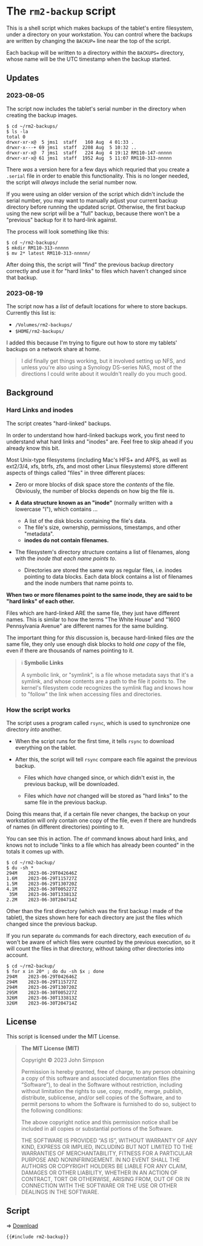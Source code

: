 # The `rm2-backup` script

This is a shell script which makes backups of the tablet's entire filesystem, under a directory on your workstation. You can control where the backups are written by changing the `BACKUP=` line near the top of the script.

Each backup will be written to a directory *within* the `BACKUPS=` directory, whose name will be the UTC timestamp when the backup started.

## Updates

### 2023-08-05

The script now includes the tablet's serial number in the directory when creating the backup images.

```
$ cd ~/rm2-backups/
$ ls -la
total 0
drwxr-xr-x@  5 jms1  staff   160 Aug  4 01:33 .
drwxr-x---+ 69 jms1  staff  2208 Aug  5 10:32 ..
drwxr-xr-x@  7 jms1  staff   224 Aug  4 19:12 RM110-147-nnnnn
drwxr-xr-x@ 61 jms1  staff  1952 Aug  5 11:07 RM110-313-nnnnn
```

There *was* a version here for a few days which requried that you create a `.serial` file in order to enable this functionality. This is no longer needed, the script will *always* include the serial number now.

If you were using an older version of the script which didn't include the serial number, you may want to manually adjust your current backup directory before running the updated script. Otherwise, the first backup using the new script will be a "full" backup, because there won't be a "previous" backup for it to hard-link against.

The process will look something like this:

```
$ cd ~/rm2-backups/
$ mkdir RM110-313-nnnnn
$ mv 2* latest RM110-313-nnnnn/
```

After doing this, the script will "find" the previous backup directory correctly and use it for "hard links" to files which haven't changed since that backup.

### 2023-08-19

The script now has a *list* of default locations for where to store backups. Currently this list is:

* `/Volumes/rm2-backups/`
* `$HOME/rm2-backups/`

I added this because I'm trying to figure out how to store my tablets' backups on a network share at home.

> I *did* finally get things working, but it involved setting up NFS, and unless you're also using a Synology DS-series NAS, most of the directions I could write about it wouldn't really do you much good.

## Background

### Hard Links and inodes

The script creates "hard-linked" backups.

In order to understand how hard-linked backups work, you first need to understand what hard links and "inodes" are. Feel free to skip ahead if you already know this bit.

Most Unix-type filesystems (including Mac's HFS+ and APFS, as well as ext2/3/4, xfs, btrfs, zfs, and most other Linux filesystems) store different aspects of things called "files" in three different places:

* Zero or more blocks of disk space store the *contents* of the file. Obviously, the number of blocks depends on how big the file is.

* **A data structure known as an "inode"** (normally written with a lowercase "I"), which contains ...

    * A list of the disk blocks containing the file's data.
    * The file's size, ownership, permissions, timestamps, and other "metadata".
    * **inodes do not contain filenames.**

* The filesystem's directory structure contains a list of filenames, along with the *inode that each name points to*.

    * Directories are stored the same way as regular files, i.e. inodes pointing to data blocks. Each data block contains a list of filenames and the inode numbers that name points to.

**When two or more filenames point to the same inode, they are said to be "hard links" of each other.**

Files which are hard-linked ARE the same file, they just have different names. This is similar to how the terms "The White House" and "1600 Pennsylvania Avenue" are different names for the same building.

The important thing for *this* discussion is, because hard-linked files *are* the same file, they only use enough disk blocks to hold *one copy* of the file, even if there are thousands of names pointing to it.

> &#x2139;&#xFE0F; **Symbolic Links**
>
> A symbolic link, or "symlink", is a file whose metadata says that it's a symlink, and whose contents are a path to the file it points to. The kernel's filesystem code recognizes the symlink flag and knows how to "follow" the link when accessing files and directories.

### How the script works

The script uses a program called `rsync`, which is used to synchronize one directory *into* another.

* When the script runs for the first time, it tells `rsync` to download everything on the tablet.

* After this, the script will tell `rsync` compare each file against the previous backup.

    * Files which *have* changed since, or which didn't exist in, the previous backup, will be downloaded.

    * Files which *have not* changed will be stored as "hard links" to the same file in the previous backup.

Doing this means that, if a certain file never changes, the backup on your workstation will only contain one copy of the file, even if there are hundreds of names (in different directories) pointing to it.

You can see this in action. The `df` command knows about hard links, and knows not to include "links to a file which has already been counted" in the totals it comes up with.

```
$ cd ~/rm2-backup/
$ du -sh *
294M	2023-06-29T042646Z
1.6M	2023-06-29T115727Z
1.5M	2023-06-29T130720Z
4.1M	2023-06-30T005227Z
 35M	2023-06-30T133813Z
2.2M	2023-06-30T204714Z
```

Other than the first directory (which was the first backup I made of the tablet), the sizes shown here for each directory are just the files which changed since the previous backup.

If you run separate `du` commands for each directory, each execution of `du` won't be aware of which files were counted by the previous execution, so it will count the files in that directory, without taking other directories into account.

```
$ cd ~/rm2-backup/
$ for x in 20* ; do du -sh $x ; done
294M	2023-06-29T042646Z
294M	2023-06-29T115727Z
294M	2023-06-29T130720Z
295M	2023-06-30T005227Z
326M	2023-06-30T133813Z
326M	2023-06-30T204714Z
```

## License

This script is licensed under the MIT License.

> **The MIT License (MIT)**
>
> Copyright &copy; 2023 John Simpson
>
> Permission is hereby granted, free of charge, to any person obtaining a copy of this software and associated documentation files (the “Software”), to deal in the Software without restriction, including without limitation the rights to use, copy, modify, merge, publish, distribute, sublicense, and/or sell copies of the Software, and to permit persons to whom the Software is furnished to do so, subject to the following conditions:
>
> The above copyright notice and this permission notice shall be included in all copies or substantial portions of the Software.
>
> THE SOFTWARE IS PROVIDED “AS IS”, WITHOUT WARRANTY OF ANY KIND, EXPRESS OR IMPLIED, INCLUDING BUT NOT LIMITED TO THE WARRANTIES OF MERCHANTABILITY, FITNESS FOR A PARTICULAR PURPOSE AND NONINFRINGEMENT. IN NO EVENT SHALL THE AUTHORS OR COPYRIGHT HOLDERS BE LIABLE FOR ANY CLAIM, DAMAGES OR OTHER LIABILITY, WHETHER IN AN ACTION OF CONTRACT, TORT OR OTHERWISE, ARISING FROM, OUT OF OR IN CONNECTION WITH THE SOFTWARE OR THE USE OR OTHER DEALINGS IN THE SOFTWARE.

## Script

&#x21D2; [Download](rm2-backup)

```bash
{{#include rm2-backup}}
```
